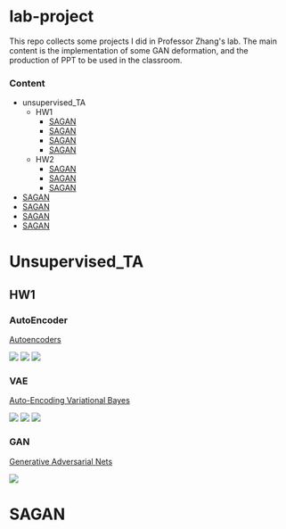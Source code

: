 # lab-project

This repo collects some projects I did in Professor Zhang's lab. The main content is the implementation of some GAN deformation, and the production of PPT to be used in the classroom.


### Content
* unsupervised_TA
    * HW1
        * [SAGAN](#SAGAN)
        * [SAGAN](#SAGAN)
        * [SAGAN](#SAGAN)
        * [SAGAN](#SAGAN) 
    * HW2
        * [SAGAN](#SAGAN)
        * [SAGAN](#SAGAN)
        * [SAGAN](#SAGAN)
* [SAGAN](#SAGAN)
* [SAGAN](#SAGAN)
* [SAGAN](#SAGAN)
* [SAGAN](#SAGAN)

# Unsupervised_TA
## HW1
### AutoEncoder
[Autoencoders](https://arxiv.org/pdf/2003.05991.pdf)

![](https://github.com/BrianChengEn/lab-project/tree/main/unsupervised_TA/HW1/1-1/ae_mnist/Unknown)
![](https://i.imgur.com/6O4HbZf.png)
![](https://i.imgur.com/GJarAwM.png)

### VAE
[Auto-Encoding Variational Bayes](https://arxiv.org/pdf/1312.6114.pdf)

![](https://i.imgur.com/Qz28jn3.png)
![](https://i.imgur.com/JjYvhPB.png)
![](https://i.imgur.com/SshryO0.png)

### GAN
[Generative Adversarial Nets](https://arxiv.org/pdf/1406.2661.pdf)

![](https://i.imgur.com/has2Zkt.png)




# SAGAN
